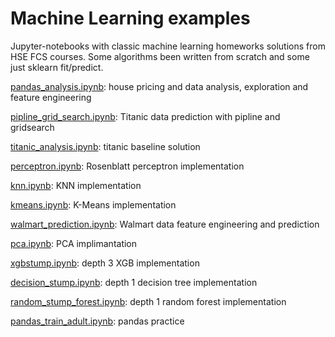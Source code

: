# Machine Learning examples
Jupyter-notebooks with classic machine learning homeworks solutions from HSE FCS courses.
Some algorithms been written from scratch and some just sklearn fit/predict.


[pandas_analysis.ipynb](https://github.com/care1e55/ML/blob/master/pandas_analysis.ipynb): 
house pricing and data analysis, exploration and feature engineering


[pipline_grid_search.ipynb](https://github.com/care1e55/ML/blob/master/pipline_grid_search.ipynb): 
Titanic data prediction with pipline and gridsearch


[titanic_analysis.ipynb](https://github.com/care1e55/ML/blob/master/titanic_analysis.ipynb): 
titanic baseline solution


[perceptron.ipynb](https://github.com/care1e55/ML/blob/master/perceptron.ipynb): 
Rosenblatt perceptron implementation


[knn.ipynb](https://github.com/care1e55/ML/blob/master/knn.ipynb): 
KNN implementation


[kmeans.ipynb](https://github.com/care1e55/ML/blob/master/kmeans.ipynb): 
K-Means implementation


[walmart_prediction.ipynb](https://github.com/care1e55/ML/blob/master/walmart_prediction.ipynb): 
Walmart data feature engineering and prediction


[pca.ipynb](https://github.com/care1e55/ML/blob/master/pca.ipynb): 
PCA implimantation


[xgbstump.ipynb](https://github.com/care1e55/ML/blob/master/xgbstump.ipynb): 
depth 3 XGB implementation


[decision_stump.ipynb](https://github.com/care1e55/ML/blob/master/decision_stump.ipynb): 
depth 1 decision tree implementation


[random_stump_forest.ipynb](https://github.com/care1e55/ML/blob/master/random_stump_forest.ipynb): 
depth 1 random forest implementation


[pandas_train_adult.ipynb](https://github.com/care1e55/ML/blob/master/pandas_train_adult.ipynb): 
pandas practice
